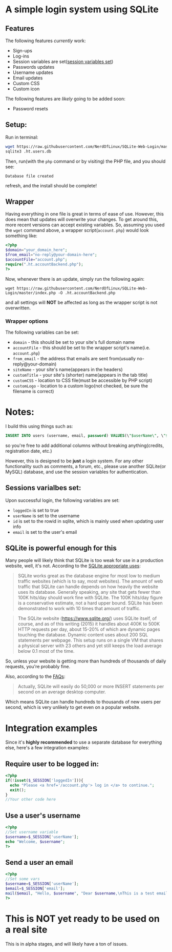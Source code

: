 # A simple login system using SQLite

## Features
The following features *currently* work:
* Sign-ups
* Log-ins
* Session variables are set([session variables set](#sessions-varialbes-set))
* Passwords updates
* Username updates
* Email updates
* Custom CSS
* Custom icon

The following features are *likely* going to be added soon:
* Password resets

## Setup:
Run in terminal:
```bash
wget https://raw.githubusercontent.com/NerdOfLinux/SQLite-Web-Login/master/index.php -O .ht.accountBackend.php
sqlite3 .ht.users.db
```
Then, run(with the `php` command or by visiting) the PHP file, and you should see:
```
Database file created
```
refresh, and the install should be complete!

## Wrapper
Having everything in one file is great in terms of ease of use. However, this does mean that updates will overwrite your changes. To get around this, more recent versions can accept existing variables. So, assuming you used the `wget` command above, a wrapper script(`account.php`) would look something like:
```php
<?php
$domain="your_domain_here";
$from_email="no-reply@your-domain-here";
$accountFile="account.php";
require(".ht.accountBackend.php");
?>
```
Now, whenever there is an update, simply run the following again:
```shell
wget https://raw.githubusercontent.com/NerdOfLinux/SQLite-Web-Login/master/index.php -O .ht.accountBackend.php
```
and all settings will **NOT** be affected as long as the wrapper script is not overwritten.

### Wrapper options
The following variables can be set:
* `domain` - this should be set to your site's full domain name
* `accountFile` - this should be set to the wrapper script's name(i.e. `account.php`)
* `from_email` - the address that emails are sent from(usually no-reply@your-domain)
* `siteName` - your site's name(appears in the headers)
* `customTitle` - your site's (shorter) name(appears in the tab title)
* `customCSS` - location to CSS file(must be accessible by PHP script)
* `customLogo` - location to a custom logo(not checked, be sure the filename is correct)

# Notes:

I build this using things such as:

```sql
INSERT INTO users (username, email, password) VALUES(\"$userName\", \"$email\", \"$password\")
```
so you're free to add additional columns without breaking anything(credits, registration date, etc.)

However, this is designed to be **just** a login system. For any other functionality such as comments, a forum, etc., please use another SQLite(or MySQL) database, and use the session variables for authentication. 

## Sessions varialbes set:
Upon successful login, the following variables are set:
* `loggedIn` is set to true
* `userName` is set to the username
* `id` is set to the rowid in sqlite, which is mainly used when updating user info
* `email` is set to the user's email


## SQLite is powerful enough for this
Many people will likely think that SQLite is too weak for use in a production website, well, it's not. According to the [SQLite appropriate uses](https://www.sqlite.org/whentouse.html):

> SQLite works great as the database engine for most low to medium traffic websites (which is to say, most websites). The amount of web traffic that SQLite can handle depends on how heavily the website uses its database. Generally speaking, any site that gets fewer than 100K hits/day should work fine with SQLite. The 100K hits/day figure is a conservative estimate, not a hard upper bound. SQLite has been demonstrated to work with 10 times that amount of traffic.

> The SQLite website (https://www.sqlite.org/) uses SQLite itself, of course, and as of this writing (2015) it handles about 400K to 500K HTTP requests per day, about 15-20% of which are dynamic pages touching the database. Dynamic content uses about 200 SQL statements per webpage. This setup runs on a single VM that shares a physical server with 23 others and yet still keeps the load average below 0.1 most of the time.

So, unless your website is getting more than hundreds of thousands of daily requests, you're probably fine. 

Also, according to the [FAQs](https://www.sqlite.org/faq.html#q19):

> Actually, SQLite will easily do 50,000 or more INSERT statements per second on an average desktop computer.

Which means SQLite can handle hundreds to thousands of new users per second, which is very unlikely to get even on a popular website.

# Integration examples
Since it's **highly recommended** to use a separate database for everything else, here's a few integration examples:

## Require user to be logged in:
```php
<?php
if(!isset($_SESSION['loggedIn'])){
  echo "Please <a href='/account.php'> log in </a> to continue.";
  exit();
}
//Your other code here
```

## Use a user's username
```php
<?php
//Set username variable
$username=$_SESSION['userName'];
echo "Welcome, $username";
?>
```

## Send a user an email
```php
<?php
//Set some vars
$username=$_SESSION['userName'];
$email=$_SESSION['email'];
mail($email, "Hello, $username", "Dear $username,\nThis is a test email\nSincerely,\nPHP mail function");
?>
```

# This is NOT yet ready to be used on a real site
This is in alpha stages, and will likely have a ton of issues.

